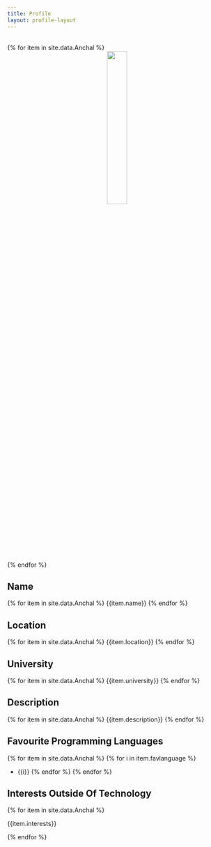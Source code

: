 ```yaml
---
title: Profile
layout: profile-layout
---
```



<br>
{% for item in site.data.Anchal %}
<div align="center">
<img src="../assets/img/{{ item.img }}" class="pod-img" width="30%"/>
</div>
{% endfor %}

## Name
{% for item in site.data.Anchal %}
{{item.name}}
{% endfor %}

## Location

{% for item in site.data.Anchal %}
{{item.location}}
{% endfor %}



## University

{% for item in site.data.Anchal %}
{{item.university}}
{% endfor %}


## Description

{% for item in site.data.Anchal %}
{{item.description}}
{% endfor %}


## Favourite Programming Languages

{% for item in site.data.Anchal %}
{% for i in item.favlanguage %}
- {{i}}
{% endfor %}
{% endfor %}


## Interests Outside Of Technology

{% for item in site.data.Anchal %}

{{item.interests}}

{% endfor %}